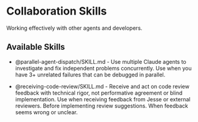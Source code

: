 # Collaboration Skills

Working effectively with other agents and developers.

## Available Skills

- @parallel-agent-dispatch/SKILL.md - Use multiple Claude agents to investigate and fix independent problems concurrently. Use when you have 3+ unrelated failures that can be debugged in parallel.

- @receiving-code-review/SKILL.md - Receive and act on code review feedback with technical rigor, not performative agreement or blind implementation. Use when receiving feedback from Jesse or external reviewers. Before implementing review suggestions. When feedback seems wrong or unclear.
